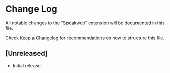 # Change Log

All notable changes to the "Speakweb" extension will be documented in this file.

Check [Keep a Changelog](http://keepachangelog.com/) for recommendations on how to structure this file.

## [Unreleased]

- Initial release